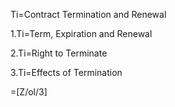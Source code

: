 Ti=Contract Termination and Renewal

1.Ti=Term, Expiration and Renewal

2.Ti=Right to Terminate

3.Ti=Effects of Termination

=[Z/ol/3]

